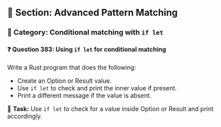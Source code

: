 ## 📘 Section: Advanced Pattern Matching
### 🔹 Category: Conditional matching with `if let`
#### ❓ Question 383: Using `if let` for conditional matching

Write a Rust program that does the following:

- Create an Option or Result value.
- Use `if let` to check and print the inner value if present.
- Print a different message if the value is absent.

🔧 **Task:** Use `if let` to check for a value inside Option or Result and print accordingly.
